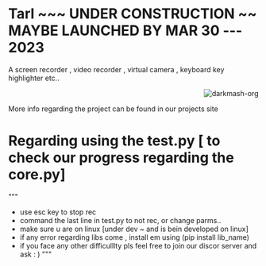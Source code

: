 # Tarl ~~~ UNDER CONSTRUCTION ~~ MAYBE LAUNCHED BY MAR 30 ---  2023
A screen recorder , video recorder , virtual camera , keyboard key highlighter etc..

<p class="views" align="right"><img src="https://komarev.com/ghpvc/?username=darkmash-org-tarl&label=Project%20views&color=0e75b6&style=flat" alt="darkmash-org" /></p>


More info regarding the project can be found in our projects site


# Regarding using the test.py [ to check our progress regarding the core.py]
"""
- use esc key to stop rec
- command the last line in test.py to not rec, or change parms..
- make sure u are on linux [under dev ~ and is bein developed on linux]
- if any error regarding libs come , install em using (pip install lib_name)
- if you face any other difficulllty pls feel free to join our discor server and ask : )
"""
